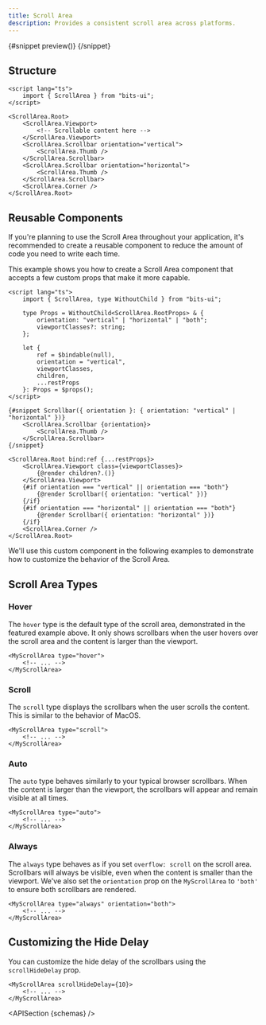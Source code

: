 ```yaml
---
title: Scroll Area
description: Provides a consistent scroll area across platforms.
---
```


<script>
	import { APISection, ComponentPreviewV2, ScrollAreaDemo, ScrollAreaDemoCustom } from '$lib/components'
	export let schemas;
</script>

<ComponentPreviewV2 name="scroll-area-demo" comp="Scroll Area">

{#snippet preview()}
<ScrollAreaDemo />
{/snippet}

</ComponentPreviewV2>

## Structure

```svelte
<script lang="ts">
	import { ScrollArea } from "bits-ui";
</script>

<ScrollArea.Root>
	<ScrollArea.Viewport>
		<!-- Scrollable content here -->
	</ScrollArea.Viewport>
	<ScrollArea.Scrollbar orientation="vertical">
		<ScrollArea.Thumb />
	</ScrollArea.Scrollbar>
	<ScrollArea.Scrollbar orientation="horizontal">
		<ScrollArea.Thumb />
	</ScrollArea.Scrollbar>
	<ScrollArea.Corner />
</ScrollArea.Root>
```

## Reusable Components

If you're planning to use the Scroll Area throughout your application, it's recommended to create a reusable component to reduce the amount of code you need to write each time.

This example shows you how to create a Scroll Area component that accepts a few custom props that make it more capable.

```svelte title="MyScrollArea.svelte"
<script lang="ts">
	import { ScrollArea, type WithoutChild } from "bits-ui";

	type Props = WithoutChild<ScrollArea.RootProps> & {
		orientation: "vertical" | "horizontal" | "both";
		viewportClasses?: string;
	};

	let {
		ref = $bindable(null),
		orientation = "vertical",
		viewportClasses,
		children,
		...restProps
	}: Props = $props();
</script>

{#snippet Scrollbar({ orientation }: { orientation: "vertical" | "horizontal" })}
	<ScrollArea.Scrollbar {orientation}>
		<ScrollArea.Thumb />
	</ScrollArea.Scrollbar>
{/snippet}

<ScrollArea.Root bind:ref {...restProps}>
	<ScrollArea.Viewport class={viewportClasses}>
		{@render children?.()}
	</ScrollArea.Viewport>
	{#if orientation === "vertical" || orientation === "both"}
		{@render Scrollbar({ orientation: "vertical" })}
	{/if}
	{#if orientation === "horizontal" || orientation === "both"}
		{@render Scrollbar({ orientation: "horizontal" })}
	{/if}
	<ScrollArea.Corner />
</ScrollArea.Root>
```

We'll use this custom component in the following examples to demonstrate how to customize the behavior of the Scroll Area.

## Scroll Area Types

### Hover

The `hover` type is the default type of the scroll area, demonstrated in the featured example above. It only shows scrollbars when the user hovers over the scroll area and the content is larger than the viewport.

```svelte {1}
<MyScrollArea type="hover">
	<!-- ... -->
</MyScrollArea>
```

<ScrollAreaDemoCustom type="hover" />

### Scroll

The `scroll` type displays the scrollbars when the user scrolls the content. This is similar to the behavior of MacOS.

```svelte {1}
<MyScrollArea type="scroll">
	<!-- ... -->
</MyScrollArea>
```

<ScrollAreaDemoCustom type="scroll" />

### Auto

The `auto` type behaves similarly to your typical browser scrollbars. When the content is larger than the viewport, the scrollbars will appear and remain visible at all times.

```svelte {1}
<MyScrollArea type="auto">
	<!-- ... -->
</MyScrollArea>
```

<ScrollAreaDemoCustom type="auto" />

### Always

The `always` type behaves as if you set `overflow: scroll` on the scroll area. Scrollbars will always be visible, even when the content is smaller than the viewport. We've also set the `orientation` prop on the `MyScrollArea` to `'both'` to ensure both scrollbars are rendered.

```svelte {1}
<MyScrollArea type="always" orientation="both">
	<!-- ... -->
</MyScrollArea>
```

<ScrollAreaDemoCustom type="always" orientation="both" />

## Customizing the Hide Delay

You can customize the hide delay of the scrollbars using the `scrollHideDelay` prop.

```svelte {1}
<MyScrollArea scrollHideDelay={10}>
	<!-- ... -->
</MyScrollArea>
```

<ScrollAreaDemoCustom scrollHideDelay={10} />

<APISection {schemas} />
